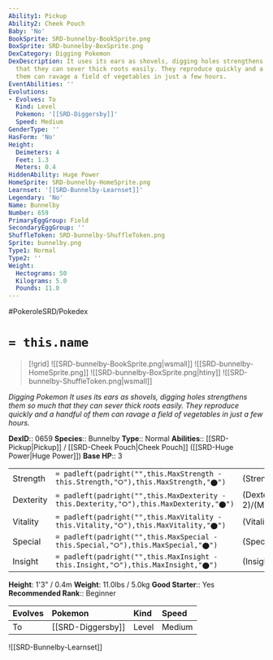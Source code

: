 ```yaml
---
Ability1: Pickup
Ability2: Cheek Pouch
Baby: 'No'
BookSprite: SRD-bunnelby-BookSprite.png
BoxSprite: SRD-bunnelby-BoxSprite.png
DexCategory: Digging Pokemon
DexDescription: It uses its ears as shovels, digging holes strengthens them so much
  that they can sever thick roots easily. They reproduce quickly and a handful of
  them can ravage a field of vegetables in just a few hours.
EventAbilities: ''
Evolutions:
- Evolves: To
  Kind: Level
  Pokemon: '[[SRD-Diggersby]]'
  Speed: Medium
GenderType: ''
HasForm: 'No'
Height:
  Deimeters: 4
  Feet: 1.3
  Meters: 0.4
HiddenAbility: Huge Power
HomeSprite: SRD-bunnelby-HomeSprite.png
Learnset: '[[SRD-Bunnelby-Learnset]]'
Legendary: 'No'
Name: Bunnelby
Number: 659
PrimaryEggGroup: Field
SecondaryEggGroup: ''
ShuffleToken: SRD-bunnelby-ShuffleToken.png
Sprite: bunnelby.png
Type1: Normal
Type2: ''
Weight:
  Hectograms: 50
  Kilograms: 5.0
  Pounds: 11.0
---
```


#PokeroleSRD/Pokedex

# `= this.name`

> [!grid]
> ![[SRD-bunnelby-BookSprite.png|wsmall]]
> ![[SRD-bunnelby-HomeSprite.png]]
> ![[SRD-bunnelby-BoxSprite.png|htiny]]
> ![[SRD-bunnelby-ShuffleToken.png|wsmall]]


*Digging Pokemon*
*It uses its ears as shovels, digging holes strengthens them so much that they can sever thick roots easily. They reproduce quickly and a handful of them can ravage a field of vegetables in just a few hours.*

**DexID**:: 0659
**Species**:: Bunnelby
**Type**:: Normal
**Abilities**:: [[SRD-Pickup|Pickup]] / [[SRD-Cheek Pouch|Cheek Pouch]] ([[SRD-Huge Power|Huge Power]])
**Base HP**:: 3

|           |                                                                                        |                                          |
| --------- | -------------------------------------------------------------------------------------- | ---------------------------------------- |
| Strength  | `= padleft(padright("",this.MaxStrength - this.Strength,"⭘"),this.MaxStrength,"⬤")`    | (Strength::1)/(MaxStrength::3)   |
| Dexterity | `= padleft(padright("",this.MaxDexterity - this.Dexterity,"⭘"),this.MaxDexterity,"⬤")` | (Dexterity:: 2)/(MaxDexterity::4) |
| Vitality  | `= padleft(padright("",this.MaxVitality - this.Vitality,"⭘"),this.MaxVitality,"⬤")`    | (Vitality::1)/(MaxVitality::3)   |
| Special   | `= padleft(padright("",this.MaxSpecial - this.Special,"⭘"),this.MaxSpecial,"⬤")`       | (Special::1)/(MaxSpecial::3)     |
| Insight   | `= padleft(padright("",this.MaxInsight - this.Insight,"⭘"),this.MaxInsight,"⬤")`       | (Insight::1)/(MaxInsight::3)     |

**Height**: 1'3" / 0.4m
**Weight**: 11.0lbs / 5.0kg
**Good Starter**:: Yes
**Recommended Rank**:: Beginner

| Evolves   | Pokemon           | Kind   | Speed   |
|:----------|:------------------|:-------|:--------|
| To        | [[SRD-Diggersby]] | Level  | Medium  |

![[SRD-Bunnelby-Learnset]]